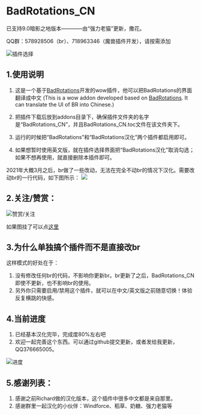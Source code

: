 # BadRotations_CN

已支持9.0暗影之地版本————由“强力老猫”更新，撒花。

QQ群：578928506（br）、718963346（魔兽插件开发），请按需添加

![插件选择](http://wowdata.top/static/img/br/eg.png)

## 1.使用说明

1. 这是一个基于[BadRotations](https://github.com/CuteOne/BadRotations)开发的wow插件，他可以把BadRotations的界面翻译成中文
(This is a wow addon developed based on [BadRotations](https://github.com/CuteOne/BadRotations). It can translate the UI of BR into Chinese.)

2. 把插件下载后放到addons目录下，确保插件文件夹的名字是“BadRotations_CN”，并且BadRotations_CN.toc文件在该文件夹下。
3. 运行的时候把“BadRotations”和“BadRotations汉化”两个插件都启用即可。
4. 如果想暂时使用英文版，就在插件选择界面把“BadRotations汉化”取消勾选；如果不想再使用，就直接删除本插件即可。

2021年大概3月之后，br做了一些改动，无法在完全不动br的情况下汉化。需要改动br的一行代码，如下图所示：
![](https://github.com/ybhuxiao/BadRotations_CN/blob/master/media/%E6%96%B0%E7%89%88br%E6%80%8E%E4%B9%88%E7%94%A8brcn%E6%8F%92%E4%BB%B6.png)


## 2.关注/赞赏：


![赞赏/关注](http://wowdata.top/static/img/my_info.png)

如果图挂了可以点[这里](http://wowdata.top/static/img/my_info.png)


## 3.为什么单独搞个插件而不是直接改br
这样模式的好处在于：
1. 没有修改任何br的代码，不影响你更新br。br更新了之后，BadRotations_CN即使不更新，也不影响br的使用。
2. 另外你只需要启用/禁用这个插件，就可以在中文/英文版之前随意切换！体验反复横跳的快感。

## 4.当前进度
1. 已经基本汉化完毕，完成度80%左右吧
2. 欢迎一起完善这个东西。可以通过github提交更新，或者发给我更新，QQ376665005。

![进度](http://wowdata.top/static/img/br/progress.png)

## 5.感谢列表：

1. 感谢之前Richard做的汉化版本，这个插件中很多中文都是来自那里。
2. 感谢群里一起汉化的小伙伴：Windforce、稻草、奶糖、强力老猫等


